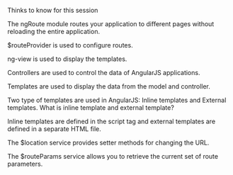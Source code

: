 Thinks to know for this session 

The ngRoute module routes your application to different pages without reloading the entire application.

$routeProvider is used to configure routes.

ng-view is used to display the templates.

Controllers are used to control the data of AngularJS applications.

Templates are used to display the data from the model and controller.

Two type of templates are used in AngularJS: Inline templates and External templates.
What is inline template and external template?

Inline templates are defined in the script tag and external templates are defined in a separate HTML file.




The $location service provides setter methods for changing the URL.



The $routeParams service allows you to retrieve the current set of route parameters.
